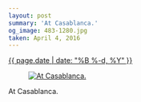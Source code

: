 ```yaml
---
layout: post
summary: 'At Casablanca.'
og_image: 483-1280.jpg
taken: April 4, 2016
---
```


<div class="post">
 <time>
  <a href="/483">
   {{ page.date | date: "%B %-d, %Y" }}
  </a>
 </time>
 <a href="/483">
  <figure data-taken="4/4/2016">
   <img alt="At Casablanca." sizes="(min-width: 700px) 50vw, calc(100vw - 2rem)" src="{{ site.assets_url }}/483-640.jpg" srcset="{{ site.assets_url }}/483-1280.jpg 1280w, {{ site.assets_url }}/483-960.jpg 960w, {{ site.assets_url }}/483-640.jpg 640w, {{ site.assets_url }}/483-320.jpg 320w"/>
  </figure>
 </a>
 <span>
  At Casablanca.
 </span>
</div>
